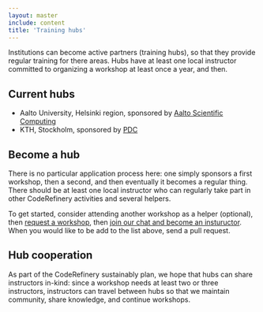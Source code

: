```yaml
---
layout: master
include: content
title: 'Training hubs'
---
```


Institutions can become active partners (training hubs), so that they provide regular
training for there areas.  Hubs have at least one local instructor
committed to organizing a workshop at least once a year, and then.


## Current hubs


* Aalto University, Helsinki region, sponsored by [Aalto Scientific Computing](https://scicomp.aalto.fi/)
* KTH, Stockholm, sponsored by [PDC](https://www.pdc.kth.se/)

## Become a hub

There is no particular application process here: one simply sponsors a
first workshop, then a second, and then eventually it becomes a
regular thing.  There should be at least one local instructor who can
regularly take part in other CodeRefinery activities and several
helpers.

To get started, consider attending another workshop as a helper
(optional), then [request a workshop](/workshops/), then [join our
chat and become an instuructor](/get-involved/).  When you would like
to be add to the list above, send a pull request.

## Hub cooperation

As part of the CodeRefinery sustainably plan, we hope that hubs can
share instructors in-kind: since a workshop needs at least two or
three instructors, instructors can travel between hubs so that we
maintain community, share knowledge, and continue workshops.
